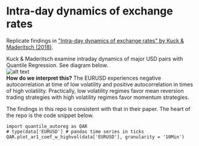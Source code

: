 # Intra-day dynamics of exchange rates
Replicate findings in ["Intra-day dynamics of exchange rates" by Kuck &amp; Maderitsch (2018)](https://www.sciencedirect.com/science/article/abs/pii/S1062976918300322?dgcid=rss_sd_all). 

Kuck & Maderitsch examine intraday dynamics of major USD pairs with Quantile Regression. See diagram below.   
![alt text](https://github.com/vinitrinh/intraday_fx_dynamics/blob/master/images/EURUSD%20Quantile%20Regression.png)  
__How do we interpret this?__ The EURUSD experiences negative autocorrelation at time of low volatility and positive autocorrelation in times of high volatility. Practically, low volatility regimes favor mean reversion trading strategies with high volatility regimes favor momentum strategies.   


The findings in this repo is consistent with that in their paper. The heart of the repo is the code snippet below. 

```
import quantile_autoreg as QAR
# type(data['EURUSD'] # pandas time series in ticks
QAR.plot_ar1_coef_w_highvol(data['EURUSD'], granularity = '10Min') 
```
